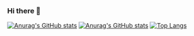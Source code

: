 ### Hi there 👋
[![Anurag's GitHub stats](https://github-readme-stats.vercel.app/api?username=s-xiaoxiao&show_icons=true)](https://github.com/anuraghazra/github-readme-stats)
[![Anurag's GitHub stats](https://github-readme-stats.vercel.app/api?username=s-xiaoxiao)](https://github.com/anuraghazra/github-readme-stats)
[![Top Langs](https://github-readme-stats.vercel.app/api/top-langs/?username=s-xiaoxiao&layout=compact)](https://github.com/anuraghazra/github-readme-stats)
<!--
**s-xiaoxiao/s-xiaoxiao** is a ✨ _special_ ✨ repository because its `README.md` (this file) appears on your GitHub profile.

Here are some ideas to get you started:

- 🔭 I’m currently working on ...
- 🌱 I’m currently learning ...
- 👯 I’m looking to collaborate on ...
- 🤔 I’m looking for help with ...
- 💬 Ask me about ...
- 📫 How to reach me: ...
- 😄 Pronouns: ...
- ⚡ Fun fact: ...
-->
